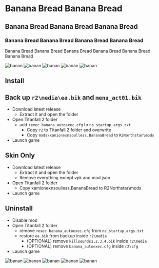# Banana Bread Banana Bread

## Banana Bread Banana Bread Banana Bread

### Banana Bread Banana Bread Banana Bread Banana Bread

Banana Bread Banana Bread Banana Bread Banana Bread Banana Bread Banana Bread

![banan](https://user-images.githubusercontent.com/57235791/151543690-bd096cc1-24dd-4ef4-b525-768241711877.gif)
![banan](https://user-images.githubusercontent.com/57235791/151543690-bd096cc1-24dd-4ef4-b525-768241711877.gif)
![banan](https://user-images.githubusercontent.com/57235791/151543690-bd096cc1-24dd-4ef4-b525-768241711877.gif)
![banan](https://user-images.githubusercontent.com/57235791/151543690-bd096cc1-24dd-4ef4-b525-768241711877.gif)
![banan](https://user-images.githubusercontent.com/57235791/151543690-bd096cc1-24dd-4ef4-b525-768241711877.gif)

## Install

## Back up `r2\media\ea.bik` and `menu_act01.bik`

- Download latest release
  - Extract it and open the folder
- Open Titanfall 2 folder
  - add `+exec banana_autoexec.cfg` to `ns_startup_args.txt`
    - Copy `r2` to Titanfall 2 folder and overwrite
    - Copy `mods\xamionexnsoulless.BananaBread` to `R2Northstar\mods`
- Launch game

## Skin Only

- Download latest release
  - Extract it and open the folder
  - Remove everything except vpk and mod.json
- Open Titanfall 2 folder
  - Copy xamionexnsoulless.BananaBread to R2Northstar\mods
- Launch game

## Uninstall

- Disable mod
- Open Titanfall 2 folder
  - remove `+exec banana_autoexec.cfg` from `ns_startup_args.txt`
  - restore `ea.bik` from backup inside `r2\media`
    - (OPTIONAL) remove `killsounds1,2,3,4.bik` inside `r2\media`
    - (OPTIONAL) remove `banana_autoexec.cfg` inside `r2\cfg`
- Launch game

![banan](https://user-images.githubusercontent.com/57235791/151543690-bd096cc1-24dd-4ef4-b525-768241711877.gif)
![banan](https://user-images.githubusercontent.com/57235791/151543690-bd096cc1-24dd-4ef4-b525-768241711877.gif)
![banan](https://user-images.githubusercontent.com/57235791/151543690-bd096cc1-24dd-4ef4-b525-768241711877.gif)
![banan](https://user-images.githubusercontent.com/57235791/151543690-bd096cc1-24dd-4ef4-b525-768241711877.gif)
![banan](https://user-images.githubusercontent.com/57235791/151543690-bd096cc1-24dd-4ef4-b525-768241711877.gif)
